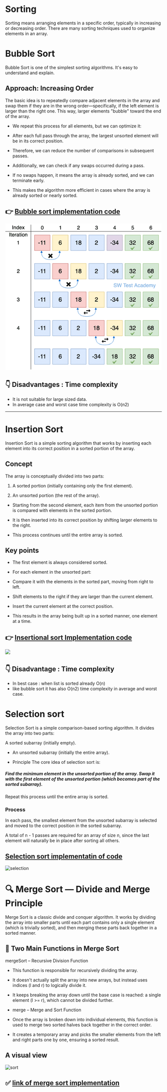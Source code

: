 # Sorting

Sorting means arranging elements in a specific order, typically in increasing or decreasing order. There are many sorting techniques used to organize elements in an array.

# Bubble Sort

Bubble Sort is one of the simplest sorting algorithms. It's easy to understand and explain.

## Approach: Increasing Order

The basic idea is to repeatedly compare adjacent elements in the array and swap them if they are in the wrong order—specifically, if the left element is larger than the right one. This way, larger elements "bubble" toward the end of the array.

- We repeat this process for all elements, but we can optimize it:

- After each full pass through the array, the largest unsorted element will be in its correct position.

- Therefore, we can reduce the number of comparisons in subsequent passes.

- Additionally, we can check if any swaps occurred during a pass.

- If no swaps happen, it means the array is already sorted, and we can terminate early.

- This makes the algorithm more efficient in cases where the array is already sorted or nearly sorted.

## 👉 [Bubble sort implementation code](./bubbleSort.js)

![bubble](./images/bubble.png)

## 👇 Disadvantages : Time complexity

- It is not suitable for large sized data.
- In average case and worst case time complexity is O(n2)

 <hr>

# Insertion Sort

Insertion Sort is a simple sorting algorithm that works by inserting each element into its correct position in a sorted portion of the array.

## Concept

The array is conceptually divided into two parts:

1.  A sorted portion (initially containing only the first element).

2.  An unsorted portion (the rest of the array).

- Starting from the second element, each item from the unsorted portion is compared with elements in the sorted portion.

- It is then inserted into its correct position by shifting larger elements to the right.

- This process continues until the entire array is sorted.

## Key points

- The first element is always considered sorted.

- For each element in the unsorted part:

- Compare it with the elements in the sorted part, moving from right to left.

- Shift elements to the right if they are larger than the current element.

- Insert the current element at the correct position.

- This results in the array being built up in a sorted manner, one element at a time.

## 👉 [Insertional sort Implementation code](./insertionalSort.js)

![](https://miro.medium.com/v2/resize:fit:1012/1*JP-wURjwf4k23U2G3GNQDw.gif)

## 👇 Disadvantage : Time complexity

- In best case : when list is sorted already O(n)
- like bubble sort it has also O(n2) time complexity in average and worst case.

# Selection sort

Selection Sort is a simple comparison-based sorting algorithm. It divides the array into two parts:

A sorted subarray (initially empty).

- An unsorted subarray (initially the entire array).

- Principle
  The core idea of selection sort is:

##### Find the minimum element in the unsorted portion of the array. Swap it with the first element of the unsorted portion (which becomes part of the sorted subarray).

Repeat this process until the entire array is sorted.

### Process

In each pass, the smallest element from the unsorted subarray is selected and moved to the correct position in the sorted subarray.

A total of n - 1 passes are required for an array of size n, since the last element will naturally be in place after sorting all others.

## [Selection sort implementatin of code](./selectionSort.js)

![selection](https://www.sahinarslan.tech/b8b466d2eb284a87c82fd49a2b033dfe/javascript-selection-sort-visualization.gif)

# 🔍 Merge Sort — Divide and Merge Principle

Merge Sort is a classic divide and conquer algorithm. It works by dividing the array into smaller parts until each part contains only a single element (which is trivially sorted), and then merging these parts back together in a sorted manner.

## 🔁 Two Main Functions in Merge Sort

mergeSort – Recursive Division Function

- This function is responsible for recursively dividing the array.

- It doesn't actually split the array into new arrays, but instead uses indices (l and r) to logically divide it.

- It keeps breaking the array down until the base case is reached: a single element (l >= r), which cannot be divided further.

- merge – Merge and Sort Function

- Once the array is broken down into individual elements, this function is used to merge two sorted halves back together in the correct order.

- It creates a temporary array and picks the smaller elements from the left and right parts one by one, ensuring a sorted result.

## A visual view

![sort](https://codepumpkin.com/wp-content/uploads/2017/10/MergeSort_Avg_case.gif)

## ✅ [link of merge sort implementation](./mergeSort.js)
